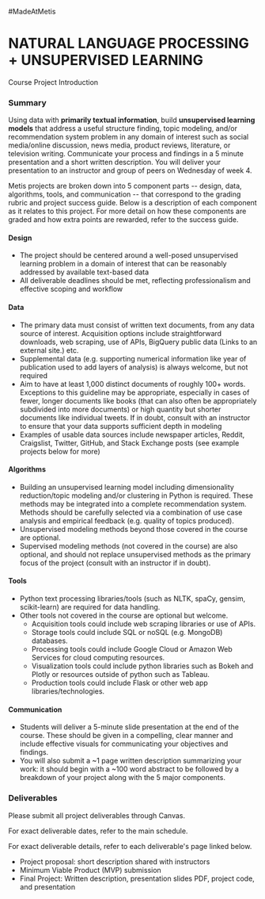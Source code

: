 #MadeAtMetis

# NATURAL LANGUAGE PROCESSING + UNSUPERVISED LEARNING
Course Project Introduction
### Summary
Using data with **primarily textual information**, build **unsupervised learning models** that address a useful structure finding, topic modeling, and/or recommendation system problem in any domain of interest such as social media/online discussion, news media, product reviews, literature, or television writing. Communicate your process and findings in a 5 minute presentation and a short written description. You will deliver your presentation to an instructor and group of peers on Wednesday of week 4.

Metis projects are broken down into 5 component parts -- design, data, algorithms, tools, and communication -- that correspond to the grading rubric and project success guide. Below is a description of each component as it relates to this project. For more detail on how these components are graded and how extra points are rewarded, refer to the success guide.
#### Design
* The project should be centered around a well-posed unsupervised learning problem in a domain of interest that can be reasonably addressed by available text-based data
* All deliverable deadlines should be met, reflecting professionalism and effective scoping and workflow
#### Data
* The primary data must consist of written text documents, from any data source of interest. Acquisition options include straightforward downloads, web scraping, use of APIs, BigQuery public data (Links to an external site.) etc.
* Supplemental data (e.g. supporting numerical information like year of publication used to add layers of analysis) is always welcome, but not required
* Aim to have at least 1,000 distinct documents of roughly 100+ words. Exceptions to this guideline may be appropriate, especially in cases of fewer, longer documents like books (that can also often be appropriately subdivided into more documents) or high quantity but shorter documents like individual tweets. If in doubt, consult with an instructor to ensure that your data supports sufficient depth in modeling
* Examples of usable data sources include newspaper articles, Reddit, Craigslist, Twitter, GitHub, and Stack Exchange posts (see example projects below for more)

#### Algorithms
* Building an unsupervised learning model including dimensionality reduction/topic modeling and/or clustering in Python is required. These methods may be integrated into a complete recommendation system. Methods should be carefully selected via a combination of use case analysis and empirical feedback (e.g. quality of topics produced).
* Unsupervised modeling methods beyond those covered in the course are optional.
* Supervised modeling methods (not covered in the course) are also optional, and should not replace unsupervised methods as the primary focus of the project (consult with an instructor if in doubt).

#### Tools
* Python text processing libraries/tools (such as NLTK, spaCy, gensim, scikit-learn) are required for data handling.
* Other tools not covered in the course are optional but welcome.
    * Acquisition tools could include web scraping libraries or use of APIs.
    * Storage tools could include SQL or noSQL (e.g. MongoDB) databases.
    * Processing tools could include Google Cloud or Amazon Web Services for cloud computing resources.
    * Visualization tools could include python libraries such as Bokeh and Plotly or resources outside of python
    such as Tableau.
    * Production tools could include Flask or other web app libraries/technologies.

#### Communication
* Students will deliver a 5-minute slide presentation at the end of the course. These should be given in a compelling, clear manner and include effective visuals for communicating your objectives and findings.
* You will also submit a ~1 page written description summarizing your work: it should begin with a ~100 word abstract to be followed by a breakdown of your project along with the 5 major components.
### Deliverables
Please submit all project deliverables through Canvas.

For exact deliverable dates, refer to the main schedule.

For exact deliverable details, refer to each deliverable's page linked below.
* Project proposal: short description shared with instructors
* Minimum Viable Product (MVP) submission
* Final Project: Written description, presentation slides PDF, project code, and presentation